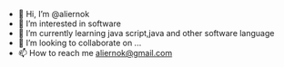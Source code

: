 - 👋 Hi, I’m @aliernok
- 👀 I’m interested in software
- 🌱 I’m currently learning java script,java and other software language 
- 💞️ I’m looking to collaborate on ...
- 📫 How to reach me aliernok@gmail.com

<!---
aliernok/aliernok is a ✨ special ✨ repository because its `README.md` (this file) appears on your GitHub profile.
You can click the Preview link to take a look at your changes.
--->
